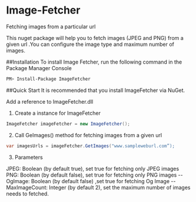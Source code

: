 # Image-Fetcher
Fetching images from a particular url

This nuget package will help you to fetch images (JPEG and PNG) from a given url .You can configure the image type and maximum number of images.

##Installation
To install Image Fetcher, run the following command in the Package Manager Console

```sh
PM> Install-Package ImageFetcher
```

##Quick Start
It is recommended that you install ImageFetcher via NuGet.

Add a reference to ImageFetcher.dll

1)	Create a instance for ImageFetcher

```cs
ImageFetcher imageFetcher = new ImageFetcher();
```

2)	Call GeImages() method for fetching images from a given url

```cs
var imagesUrls = imageFetcher.GetImages("www.sampleweburl.com”);
```

3)	Parameters

JPEG: Boolean (by default true), set true for fetching only JPEG images  
PNG:  Boolean (by default false), set true for fetching only PNG images --  
OgImage: Boolean (by default false) ,set true for fetching Og Image --
MaxImageCount:  Integer (by default 2), set the maximum number of images needs to fetched.
